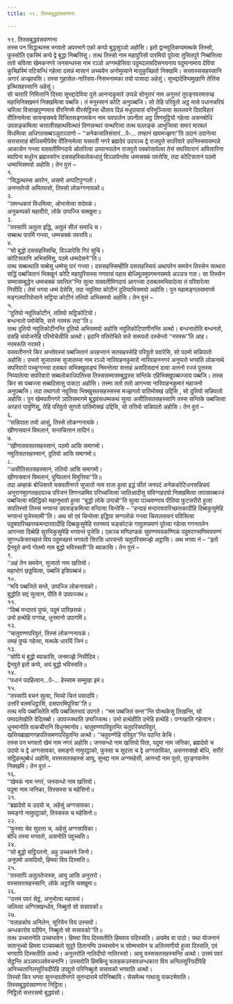 ```yaml
---
title: १९. तिस्सबुद्धवंसवण्णना

---
```

१९. तिस्सबुद्धवंसवण्णना  
तस्स पन सिद्धत्थस्स भगवतो अपरभागे एको कप्पो बुद्धसुञ्ञो अहोसि। इतो द्वानवुतिकप्पमत्थके तिस्सो, फुस्सोति एकस्मिं कप्पे द्वे बुद्धा निब्बत्तिंसु। तत्थ तिस्सो नाम महापुरिसो पारमियो पूरेत्वा तुसितपुरे निब्बत्तित्वा ततो चवित्वा खेमकनगरे जनसन्धस्स नाम रञ्ञो अग्गमहेसिया पदुमदलसदिसनयनाय पदुमानामाय देविया कुच्छिस्मिं पटिसन्धिं गहेत्वा दसन्नं मासानं अच्चयेन अनोमुय्याने मातुकुच्छितो निक्खमि। सत्तवस्ससहस्सानि अगारं अज्झावसि। तस्स गुहासेल-नारिसय-निसभनामका तयो पासादा अहेसुं। सुभद्दादेविप्पमुखानि तेत्तिंस इत्थिसहस्सानि अहेसुं।  
सो चत्तारि निमित्तानि दिस्वा सुभद्दादेविया पुत्ते आनन्दकुमारे उप्पन्ने सोनुत्तरं नाम अनुत्तरं तुरङ्गवरमारुय्ह महाभिनिक्खमनं निक्खमित्वा पब्बजि। तं मनुस्सानं कोटि अनुपब्बजि। सो तेहि परिवुतो अट्ठ मासे पधानचरियं चरित्वा विसाखपुण्णमाय वीरनिगमे वीरसेट्ठिस्स धीताय दिन्नं मधुपायासं परिभुञ्जित्वा सललवने दिवाविहारं वीतिनामेत्वा सायन्हसमये विजितसङ्गामकेन नाम यवपालेन उपनीता अट्ठ तिणमुट्ठियो गहेत्वा असनबोधिं उपसङ्कमित्वा चत्तालीसहत्थवित्थतं तिणसन्थरं सन्थरित्वा तत्थ पल्लङ्कं आभुजित्वा समारं मारबलं विधमित्वा अधिगतसब्बञ्ञुतञ्ञाणो – ‘‘अनेकजातिसंसारं…पे॰… तण्हानं खयमज्झगा’’ति उदानं उदानेत्वा सत्तसत्ताहं बोधिसमीपेयेव वीतिनामेत्वा यसवती नगरे ब्रह्मदेवं उदयञ्च द्वे राजपुत्ते सपरिवारे उपनिस्सयसम्पन्ने आकासेन गन्त्वा यसवतीमिगदाये ओतरित्वा उय्यानपालेन राजपुत्ते पक्कोसापेत्वा तेसं सपरिवारानं अविसारिना ब्यापिना मधुरेन ब्रह्मस्सरेन दससहस्सिलोकधातुं विञ्ञापेन्तोव धम्मचक्कं पवत्तेसि, तदा कोटिसतानं पठमो धम्माभिसमयो अहोसि। तेन वुत्तं –  
१.  
‘‘सिद्धत्थस्स अपरेन, असमो अप्पटिपुग्गलो।  
अनन्ततेजो अमितयसो, तिस्सो लोकग्गनायको॥  
२.  
‘‘तमन्धकारं विधमित्वा, ओभासेत्वा सदेवकं।  
अनुकम्पको महावीरो, लोके उप्पज्जि चक्खुमा॥  
३.  
‘‘तस्सापि अतुला इद्धि, अतुलं सीलं समाधि च।  
सब्बत्थ पारमिं गन्त्वा, धम्मचक्कं पवत्तयि॥  
४.  
‘‘सो बुद्धो दससहस्सिम्हि, विञ्ञापेसि गिरं सुचिं।  
कोटिसतानि अभिसमिंसु, पठमे धम्मदेसने’’ति॥  
तत्थ सब्बत्थाति सब्बेसु धम्मेसु पारं गन्त्वा। दससहस्सिम्हीति दससहस्सियं अथापरेन समयेन तिस्सेन सत्थारा सद्धिं पब्बजितानं भिक्खूनं कोटि महापुरिसस्स गणवासं पहाय बोधिमूलमुपगमनसमये अञ्ञत्र गता। सा तिस्सेन सम्मासम्बुद्धेन धम्मचक्कं पवत्तित’’न्ति सुत्वा यसवतीमिगदायं आगन्त्वा दसबलमभिवादेत्वा तं परिवारेत्वा निसीदि। तेसं भगवा धम्मं देसेसि, तदा नवुतिया कोटीनं दुतियाभिसमयो अहोसि। पुन महामङ्गलसमागमे मङ्गलपरियोसाने सट्ठिया कोटीनं ततियो अभिसमयो अहोसि। तेन वुत्तं –  
५.  
‘‘दुतियो नवुतिकोटीनं, ततियो सट्ठिकोटियो।  
बन्धनातो पमोचेसि, सत्ते नरमरू तदा’’ति॥  
तत्थ दुतियो नवुतिकोटीनन्ति दुतियो अभिसमयो अहोसि नवुतिकोटिपाणीनन्ति अत्थो। बन्धनातोति बन्धनतो, दसहि संयोजनेहि परिमोचेसीति अत्थो। इदानि परिमोचिते सत्ते सरूपतो दस्सेन्तो ‘‘नरमरू’’ति आह। नरमरूति नरामरे।  
यसवतीनगरे किर अन्तोवस्सं पब्बजितानं अरहन्तानं सतसहस्सेहि परिवुतो पवारेसि, सो पठमो सन्निपातो अहोसि। उभतो सुजातस्स सुजातस्स नाम रञ्ञो नारिवाहनकुमारो नारिवाहननगरं अनुप्पत्ते भगवति लोकनाथे सपरिवारो पच्चुग्गन्त्वा दसबलं सभिक्खुसङ्घं निमन्तेत्वा सत्ताहं असदिसदानं दत्वा अत्तनो रज्जं पुत्तस्स निय्यातेत्वा सपरिवारो सब्बलोकाधिपतिस्स तिस्ससम्मासम्बुद्धस्स सन्तिके एहिभिक्खुपब्बज्जाय पब्बजि। तस्स किर सा पब्बज्जा सब्बदिसासु पाकटा अहोसि। तस्मा ततो ततो आगन्त्वा नारिवाहनकुमारं महाजनो अनुपब्बजि। तदा तथागतो नवुतिया भिक्खुसतसहस्सस्स मज्झगतो पातिमोक्खं उद्दिसि , सो दुतियो सन्निपातो अहोसि। पुन खेमवतीनगरे ञातिसमागमे बुद्धवंसधम्मकथं सुत्वा असीतिसतसहस्सानि तस्स सन्तिके पब्बजित्वा अरहत्तं पापुणिंसु, तेहि परिवुतो सुगतो पातिमोक्खं उद्दिसि, सो ततियो सन्निपातो अहोसि। तेन वुत्तं –  
६.  
‘‘सन्निपाता तयो आसुं, तिस्से लोकग्गनायके।  
खीणासवानं विमलानं, सन्तचित्तान तादिनं॥  
७.  
‘‘खीणासवसतसहस्सानं, पठमो आसि समागमो।  
नवुतिसतसहस्सानं, दुतियो आसि समागमो॥  
८.  
‘‘असीतिसतसहस्सानं, ततियो आसि समागमो।  
खीणासवानं विमलानं, पुप्फितानं विमुत्तिया’’ति॥  
तदा अम्हाकं बोधिसत्तो यसवतीनगरे सुजातो नाम राजा हुत्वा इद्धं फीतं जनपदं अनेककोटिधनसन्निचयं अनुरागमुपगतहदयञ्च परिजनं तिणनळमिव परिच्चजित्वा जातिआदीसु संविग्गहदयो निक्खमित्वा तापसपब्बज्जं पब्बजित्वा महिद्धिको महानुभावो हुत्वा ‘‘बुद्धो लोके उप्पन्नो’’ति सुत्वा पञ्चवण्णाय पीतिया फुटसरीरो हुत्वा सपतिस्सो तिस्सं भगवन्तं उपसङ्कमित्वा वन्दित्वा चिन्तेसि – ‘‘हन्दाहं मन्दारवपारिच्छत्तकादीहि दिब्बकुसुमेहि भगवन्तं पूजेस्सामी’’ति। अथ सो एवं चिन्तेत्वा इद्धिया सग्गलोकं गन्त्वा चित्तलतावनं पविसित्वा पदुमपारिच्छत्तकमन्दारवादीहि दिब्बकुसुमेहि रतनमयं चङ्कोटकं गावुतप्पमाणं पूरेत्वा गहेत्वा गगनतलेन आगन्त्वा दिब्बेहि सुरभिकुसुमेहि भगवन्तं पूजेसि। एकञ्च मणिदण्डकं सुवण्णमयकण्णिकं पदुमरागमणिमयपण्णं सुगन्धकेसरच्छत्तं विय पदुमच्छत्तं भगवतो सिरसि धारयन्तो चतुपरिसमज्झे अट्ठासि। अथ भगवा नं – ‘‘इतो द्वेनवुते कप्पे गोतमो नाम बुद्धो भविस्सती’’ति ब्याकासि। तेन वुत्तं –  
९.  
‘‘अहं तेन समयेन, सुजातो नाम खत्तियो।  
महाभोगं छड्डयित्वा, पब्बजिं इसिपब्बजं॥  
१०.  
‘‘मयि पब्बजिते सन्ते, उप्पज्जि लोकनायको।  
बुद्धोति सद्दं सुत्वान, पीति मे उपपज्जथ॥  
११.  
‘‘दिब्बं मन्दारवं पुप्फं, पदुमं पारिछत्तकं।  
उभो हत्थेहि पग्गय्ह, धुनमानो उपागमिं॥  
१२.  
‘‘चातुवण्णपरिवुतं, तिस्सं लोकग्गनायकं।  
तमहं पुप्फं गहेत्वा, मत्थके धारयिं जिनं॥  
१३.  
‘‘सोपि मं बुद्धो ब्याकासि, जनमज्झे निसीदिय।  
द्वेनवुते इतो कप्पे, अयं बुद्धो भविस्सति॥  
१४.  
‘‘पधानं पदहित्वान…पे॰… हेस्साम सम्मुखा इमं॥  
१५.  
‘‘तस्सापि वचनं सुत्वा, भिय्यो चित्तं पसादयिं।  
उत्तरिं वतमधिट्ठासिं, दसपारमिपूरिया’’ति॥  
तत्थ मयि पब्बजितेति मयि पब्बजितभावं उपगते। ‘‘मम पब्बजितं सन्त’’न्ति पोत्थकेसु लिखन्ति, सो पमादलेखोति वेदितब्बो। उपपज्जथाति उप्पज्जित्थ। उभो हत्थेहीति उभेहि हत्थेहि। पग्गय्हाति गहेत्वान। धुनमानोति वाकचीरानि विधुनमानोव। चातुवण्णपरिवुतन्ति चतुपरिसपरिवुतं, खत्तियब्राह्मणगहपतिसमणपरिवुतन्ति अत्थो। ‘‘चतुवण्णेहि परिवुत’’न्ति पठन्ति केचि।  
तस्स पन भगवतो खेमं नाम नगरं अहोसि। जनसन्धो नाम खत्तियो पिता, पदुमा नाम जनिका, ब्रह्मदेवो च उदयो च द्वे अग्गसावका, समङ्गो नामुपट्ठाको, फुस्सा च सुदत्ता च द्वे अग्गसाविका, असनरुक्खो बोधि, सरीरं सट्ठिहत्थुब्बेधं अहोसि, वस्ससतसहस्सं आयु, सुभद्दा नाम अग्गमहेसी, आनन्दो नाम पुत्तो, तुरङ्गयानेन निक्खमि। तेन वुत्तं –  
१६.  
‘‘खेमकं नाम नगरं, जनसन्धो नाम खत्तियो।  
पदुमा नाम जनिका, तिस्सस्स च महेसिनो॥  
२१.  
‘‘ब्रह्मदेवो च उदयो च, अहेसुं अग्गसावका।  
समङ्गो नामुपट्ठाको, तिस्सस्स च महेसिनो॥  
२२.  
‘‘फुस्सा चेव सुदत्ता च, अहेसुं अग्गसाविका।  
बोधि तस्स भगवतो, असनोति पवुच्चति॥  
२४.  
‘‘सो बुद्धो सट्ठिरतनो, अहु उच्चत्तने जिनो।  
अनूपमो असदिसो, हिमवा विय दिस्सति॥  
२५.  
‘‘तस्सापि अतुलतेजस्स, आयु आसि अनुत्तरो।  
वस्ससतसहस्सानि, लोके अट्ठासि चक्खुमा॥  
२६.  
‘‘उत्तमं पवरं सेट्ठं, अनुभोत्वा महायसं।  
जलित्वा अग्गिक्खन्धोव, निब्बुतो सो ससावको॥  
२७.  
‘‘वलाहकोव अनिलेन, सूरियेन विय उस्सवो।  
अन्धकारोव पदीपेन, निब्बुतो सो ससावको’’ति॥  
तत्थ उच्चत्तनेति उच्चभावेन। हिमवा विय दिस्सतीति हिमवाव पदिस्सति। अयमेव वा पाठो। यथा योजनानं सतानुच्चो हिमवा पञ्चपब्बतो सुदूरे ठितानम्पि उच्चभावेन च सोम्मभावेन च अतिरमणीयो हुत्वा दिस्सति, एवं भगवापि दिस्सतीति अत्थो। अनुत्तरोति नातिदीघो नातिरस्सो। आयु वस्ससतसहस्सन्ति अत्थो। उत्तमं पवरं सेट्ठन्ति अञ्ञमञ्ञवेवचनानि। उस्सवोति हिमबिन्दु वलाहकउस्सवअन्धकारा विय अनिलसूरियदीपेहि अनिच्चतानिलसूरियदीपेहि उपद्दुतो परिनिब्बुतो ससावको भगवाति अत्थो।  
तिस्सो किर भगवा सुनन्दवतीनगरे सुनन्दारामे परिनिब्बायि। सेसमेत्थ गाथासु पाकटमेवाति।  
तिस्सबुद्धवंसवण्णना निट्ठिता।  
निट्ठितो सत्तरसमो बुद्धवंसो।  